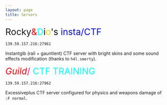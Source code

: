 ```yaml
---
layout: page
title: Servers
---
```


<span style="font-size: 2em;">Rocky</span><span style="color:red; font-size: 2em;">&</span><span style="color:#00FFFF; font-size: 2em;">D</span><span style="color:black; font-size: 2em;">i</span><span style="color:gold; font-size:2em">o</span><span style="color:black; font-size: 2em;">'s</span><span style="color:#0000FF; font-size: 2em;"> insta/CTF</span>

`139.59.157.216:27961`

Instantgib (rail + gauntlent) CTF server with bright skins and some sound
effects modification (thanks to `h4l.smerty`).

<span style="color:gold; font-size: 2em;">*</span><span style="color:red; font-size: 2em;">Guild</span><span style="color:gold; font-size: 2em;">*</span><span style="color:#FF1493; font-size: 2em;">/</span><span style="color:#00FFFF; font-size: 2em;"> CTF TRAINING</span>

`139.59.157.216:27962`

Excessiveplus CTF server configured for physics and weapons damage of `:F normal`.
